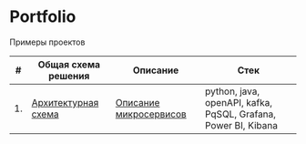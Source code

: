 # Portfolio
Примеры проектов


| #    | Общая схема решения               | Описание                                                     | Стек                                                         |
| ---- | ------------------------------------------------------------ | ------------------------------------------------------------ | ------------------------------------------------------------ |
| 1.   | [Архитектурная схема](https://github.com/is1917/Portfolio/blob/main/Payment%20System.png)| [Описание микросервисов](https://github.com/is1917/Portfolio/blob/main/Payment.md) | python, java, openAPI, kafka, PqSQL, Grafana, Power BI, Kibana   |

